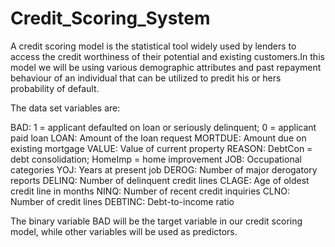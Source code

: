 # Credit_Scoring_System
A credit scoring model is the statistical tool widely used by lenders to access the credit worthiness of their potential and existing customers.In this model we will be using various demographic attributes and past repayment behaviour of an individual that can be utilized to predit his or hers probability of default.


The data set variables are:

BAD: 1 = applicant defaulted on loan or seriously delinquent; 0 = applicant paid loan
LOAN: Amount of the loan request
MORTDUE: Amount due on existing mortgage
VALUE: Value of current property
REASON: DebtCon = debt consolidation; HomeImp = home improvement
JOB: Occupational categories
YOJ: Years at present job
DEROG: Number of major derogatory reports
DELINQ: Number of delinquent credit lines
CLAGE: Age of oldest credit line in months
NINQ: Number of recent credit inquiries
CLNO: Number of credit lines
DEBTINC: Debt-to-income ratio

The binary variable BAD will be the target variable in our credit scoring model, while other variables will be used as predictors. 
